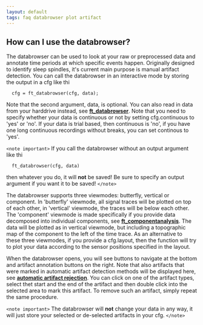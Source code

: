 ```yaml
---
layout: default
tags: faq databrowser plot artifact
---
```



## How can I use the databrowser?

The databrowser can be used to look at your raw or preprocessed data and annotate time periods at which specific events happen. Originally designed to identify sleep spindles, it's current main purpose is manual artifact detection. You can call the databrowser in an interactive mode by storing the output in a cfg like thi


	  cfg = ft_databrowser(cfg, data);


Note that the second argument, data, is optional. You can also read in data from your harddrive instead, see **[ft_databrowser](/reference/ft_databrowser)**. Note that you need to specify whether your data is continuous or not by setting cfg.continuous to 'yes' or 'no'. If your data is trial based, then continuous is 'no', if you have one long continuous recordings without breaks, you can set continous to 'yes'.

`<note important>`
If you call the databrowser without an output argument like thi

	
	  ft_databrowser(cfg, data)

then whatever you do, it will **not** be saved! Be sure to specify an output argument if you want it to be saved!
`</note>`

The databrowser supports three viewmodes: butterfly, vertical or component. In 'butterfly' viewmode, all signal traces will be plotted on top of each other, in 'vertical' viewmode, the traces will be below each other. The 'component' viewmode is made specifically if you provide data decomposed into individual components, see **[ft_componentanalysis](/reference/ft_componentanalysis)**. The data will be plotted as in vertical viewmode, but including a topographic map of the component to the left of the time trace. As an alternative to these three viewmodes, if you provide a cfg.layout, then the function will try to plot your data according to the sensor positions specified in the layout.

When the databrowser opens, you will see buttons to navigate at the bottom and artifact annotation buttons on the right. Note that also artifacts that were marked in automatic artifact detection methods will be displayed here, see **[automatic artifact rejection](/tutorial/automatic_artifact_rejection)**. You can click on one of the artifact types, select thet start and the end of the artifact and then double click into the selected area to mark this artifact. To remove such an artifact, simply repeat the same procedure.

`<note important>`
 The databrowser will **not** change your data in any way, it will just store your selected or de-selected artifacts in your cfg.
`</note>`
